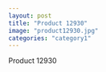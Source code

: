 ```yaml
---
layout: post
title: "Product 12930"
image: "product12930.jpg"
categories: "category1"
---
```

Product 12930

